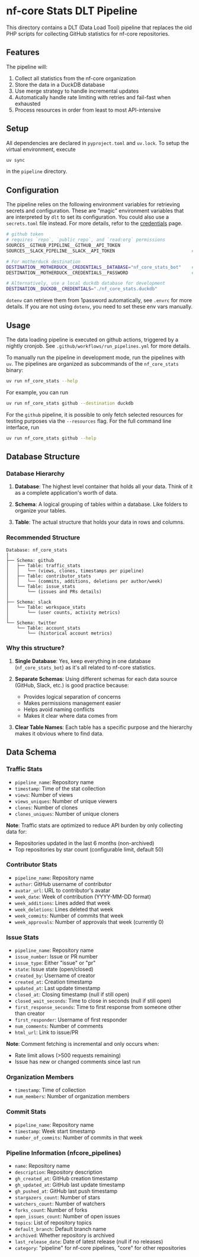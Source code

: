 # nf-core Stats DLT Pipeline

This directory contains a DLT (Data Load Tool) pipeline that replaces the old PHP scripts for collecting GitHub statistics for nf-core repositories.

## Features

The pipeline will:

1. Collect all statistics from the nf-core organization
2. Store the data in a DuckDB database
3. Use merge strategy to handle incremental updates
4. Automatically handle rate limiting with retries and fail-fast when exhausted
5. Process resources in order from least to most API-intensive

## Setup

All dependencies are declared in `pyproject.toml` and `uv.lock`. 
To setup the virtual environment, execute

```bash
uv sync
```

in the `pipeline` directory.

## Configuration

The pipeline relies on the following environment variables for retrieving secrets and
configuration. These are "magic" environment variables that are interpreted by `dlt` to 
set its configuration. You could also use a `secrets.toml` file instead. For more details, 
refor to the [credentials](https://dlthub.com/docs/general-usage/credentials/setup) page. 

```bash
# github token
# requires `repo`, `public_repo`, and `read:org` permissions
SOURCES__GITHUB_PIPELINE__GITHUB__API_TOKEN                           
SOURCES__SLACK_PIPELINE__SLACK__API_TOKEN                             # slack token

# For motherduck destination
DESTINATION__MOTHERDUCK__CREDENTIALS__DATABASE="nf_core_stats_bot"    # motherduck database name
DESTINATION__MOTHERDUCK__CREDENTIALS__PASSWORD                        # motherduck token

# Alternatively, use a local duckdb database for development
DESTINATION__DUCKDB__CREDENTIALS="./nf_core_stats.duckdb"
```

`dotenv` can retrieve them from 1password automatically, see `.envrc` for more details. If you 
are not using `dotenv`, you need to set these env vars manually.

## Usage

The data loading pipeline is executed on github actions, triggered by a nightly cronjob. 
See `.github/workflows/run_pipelines.yml` for more details. 

To manually run the pipeline in development mode, run the pipelines with `uv`. The pipelines
are organized as subcommands of the `nf_core_stats` binary: 

```bash
uv run nf_core_stats --help
```

For example, you can run 

```bash
uv run nf_core_stats github --destination duckdb
```

For the `github` pipeline, it is possible to only fetch selected resources for testing purposes via the `--resources`
flag. For the full command line interface, run

```bash
uv run nf_core_stats github --help
```

## Database Structure

### Database Hierarchy

1. **Database**: The highest level container that holds all your data. Think of it as a complete application's worth of data.

2. **Schema**: A logical grouping of tables within a database. Like folders to organize your tables.

3. **Table**: The actual structure that holds your data in rows and columns.

### Recommended Structure

```console
Database: nf_core_stats
│
├── Schema: github
│   ├── Table: traffic_stats
│   │   └── (views, clones, timestamps per pipeline)
│   ├── Table: contributor_stats
│   │   └── (commits, additions, deletions per author/week)
│   └── Table: issue_stats
│       └── (issues and PRs details)
│
├── Schema: slack
│   └── Table: workspace_stats
│       └── (user counts, activity metrics)
│
└── Schema: twitter
    └── Table: account_stats
        └── (historical account metrics)
```

### Why this structure?

1. **Single Database**: Yes, keep everything in one database (`nf_core_stats_bot`) as it's all related to nf-core statistics.

2. **Separate Schemas**: Using different schemas for each data source (GitHub, Slack, etc.) is good practice because:
   - Provides logical separation of concerns
   - Makes permissions management easier
   - Helps avoid naming conflicts
   - Makes it clear where data comes from

3. **Clear Table Names**: Each table has a specific purpose and the hierarchy makes it obvious where to find data.

## Data Schema

### Traffic Stats

- `pipeline_name`: Repository name
- `timestamp`: Time of the stat collection
- `views`: Number of views
- `views_uniques`: Number of unique viewers
- `clones`: Number of clones
- `clones_uniques`: Number of unique cloners

**Note**: Traffic stats are optimized to reduce API burden by only collecting data for:
- Repositories updated in the last 6 months (non-archived)
- Top repositories by star count (configurable limit, default 50)

### Contributor Stats

- `pipeline_name`: Repository name
- `author`: GitHub username of contributor
- `avatar_url`: URL to contributor's avatar
- `week_date`: Week of contribution (YYYY-MM-DD format)
- `week_additions`: Lines added that week
- `week_deletions`: Lines deleted that week
- `week_commits`: Number of commits that week
- `week_approvals`: Number of approvals that week (currently 0)

### Issue Stats

- `pipeline_name`: Repository name
- `issue_number`: Issue or PR number
- `issue_type`: Either "issue" or "pr"
- `state`: Issue state (open/closed)
- `created_by`: Username of creator
- `created_at`: Creation timestamp
- `updated_at`: Last update timestamp
- `closed_at`: Closing timestamp (null if still open)
- `closed_wait_seconds`: Time to close in seconds (null if still open)
- `first_response_seconds`: Time to first response from someone other than creator
- `first_responder`: Username of first responder
- `num_comments`: Number of comments
- `html_url`: Link to issue/PR

**Note**: Comment fetching is incremental and only occurs when:
- Rate limit allows (>500 requests remaining)
- Issue has new or changed comments since last run

### Organization Members

- `timestamp`: Time of collection
- `num_members`: Number of organization members

### Commit Stats

- `pipeline_name`: Repository name
- `timestamp`: Week start timestamp
- `number_of_commits`: Number of commits in that week

### Pipeline Information (nfcore_pipelines)

- `name`: Repository name
- `description`: Repository description
- `gh_created_at`: GitHub creation timestamp
- `gh_updated_at`: GitHub last update timestamp
- `gh_pushed_at`: GitHub last push timestamp
- `stargazers_count`: Number of stars
- `watchers_count`: Number of watchers
- `forks_count`: Number of forks
- `open_issues_count`: Number of open issues
- `topics`: List of repository topics
- `default_branch`: Default branch name
- `archived`: Whether repository is archived
- `last_release_date`: Date of latest release (null if no releases)
- `category`: "pipeline" for nf-core pipelines, "core" for other repositories
